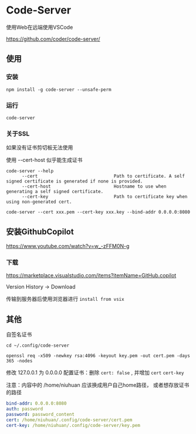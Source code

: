 Code-Server
===========

使用Web在远端使用VSCode

https://github.com/coder/code-server/

## 使用

### 安装

```shell
npm install -g code-server --unsafe-perm
```

### 运行

```shell
code-server
```

### 关于SSL

如果没有证书剪切板无法使用

使用 --cert-host 似乎能生成证书

```shell
code-server --help
      --cert                             Path to certificate. A self signed certificate is generated if none is provided.
      --cert-host                        Hostname to use when generating a self signed certificate.
      --cert-key                         Path to certificate key when using non-generated cert.
```

```shell
code-server --cert xxx.pem --cert-key xxx.key --bind-addr 0.0.0.0:8080
```

## 安装GithubCopilot

https://www.youtube.com/watch?v=w_-zFFM0N-g


### 下载

https://marketplace.visualstudio.com/items?itemName=GitHub.copilot

Version History -> Download

传输到服务器后使用浏览器进行 `install from vsix`

## 其他

自签名证书

```shell
cd ~/.config/code-server
```

```shell
openssl req -x509 -newkey rsa:4096 -keyout key.pem -out cert.pem -days 365 -nodes
```

修改 127.0.0.1 为 0.0.0.0
配置证书：删除 `cert: false` , 并增加 `cert` `cert-key`

注意：内容中的 /home/niuhuan 应该换成用户自己home路径， 或者想存放证书的路径

```yaml
bind-addr: 0.0.0.0:8080
auth: password
password: password_content
cert: /home/niuhuan/.config/code-server/cert.pem
cert-key: /home/niuhuan/.config/code-server/key.pem
```
